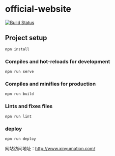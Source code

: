 # official-website
[![Build Status](https://travis-ci.com/we-lai/official-website.svg?branch=master)](https://travis-ci.com/we-lai/official-website)

## Project setup
```
npm install
```

### Compiles and hot-reloads for development
```
npm run serve
```

### Compiles and minifies for production
```
npm run build
```

### Lints and fixes files
```
npm run lint
```

### deploy
```
npm run deploy
```

网站访问地址：http://www.xinyumation.com/